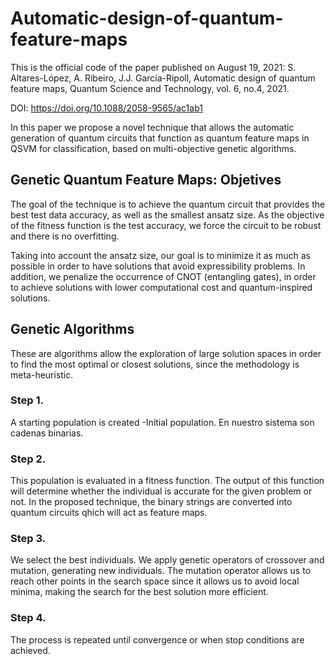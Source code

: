 # Automatic-design-of-quantum-feature-maps

This is the official code of the paper published on August 19, 2021: S. Altares-López, A. Ribeiro, J.J. García-Ripoll, Automatic design
of quantum feature maps, Quantum Science and Technology, vol. 6, no.4, 2021. 

DOI: https://doi.org/10.1088/2058-9565/ac1ab1

In this paper we propose a novel technique that allows the automatic generation of quantum circuits that function as quantum feature maps in QSVM for classification, based on multi-objective genetic algorithms.

## Genetic Quantum Feature Maps: Objetives

The goal of the technique is to achieve the quantum circuit that provides the best test data accuracy, as well as the smallest ansatz size. As the objective of the fitness function is the test accuracy, we force the circuit to be robust and there is no overfitting. 

Taking into account the ansatz size, our goal is to minimize it as much as possible in order to have solutions that avoid expressibility problems. In addition, we penalize the occurrence of CNOT (entangling gates), in order to achieve solutions with lower computational cost and quantum-inspired solutions.

## Genetic Algorithms

These are algorithms allow the exploration of large solution spaces in order to find the most optimal or closest solutions, since the methodology is meta-heuristic.

### Step 1. 
A starting population is created -Initial population. En nuestro sistema son cadenas binarias.
### Step 2. 
This population is evaluated in a fitness function. The output of this function will determine whether the individual is accurate for the given problem or not. In the proposed technique, the binary strings are converted into quantum circuits qhich will act as feature maps.
### Step 3. 
We select the best individuals. We apply genetic operators of crossover and mutation, generating new individuals. The mutation operator allows us to reach other points in the search space since it allows us to avoid local minima, making the search for the best solution more efficient.
### Step 4. 
The process is repeated until convergence or when stop conditions are achieved.
